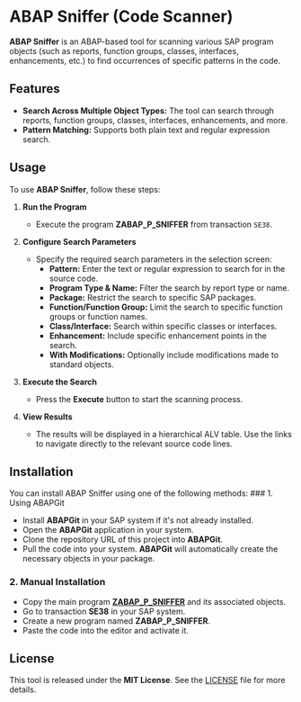 # ABAP Sniffer (Code Scanner)

**ABAP Sniffer** is an ABAP-based tool for scanning various SAP program objects (such as reports, function groups, classes, interfaces, enhancements, etc.) to find occurrences of specific patterns in the code.

## Features

-   **Search Across Multiple Object Types:** The tool can search through reports, function groups, classes, interfaces, enhancements, and more.
-   **Pattern Matching:** Supports both plain text and regular expression search.

## Usage

To use **ABAP Sniffer**, follow these steps:

1. **Run the Program**  
   - Execute the program **ZABAP_P_SNIFFER** from transaction `SE38`.

2. **Configure Search Parameters**  
   - Specify the required search parameters in the selection screen:
     - **Pattern:** Enter the text or regular expression to search for in the source code.
     - **Program Type & Name:** Filter the search by report type or name.
     - **Package:** Restrict the search to specific SAP packages.
     - **Function/Function Group:** Limit the search to specific function groups or function names.
     - **Class/Interface:** Search within specific classes or interfaces.
     - **Enhancement:** Include specific enhancement points in the search.
     - **With Modifications:** Optionally include modifications made to standard objects.

3. **Execute the Search**  
   - Press the **Execute** button to start the scanning process.

4. **View Results**  
   - The results will be displayed in a hierarchical ALV table. Use the links to navigate directly to the relevant source code lines.

## Installation

You can install ABAP Sniffer using one of the following methods:
### 1. Using ABAPGit

-  Install **ABAPGit** in your SAP system if it's not already installed.
-  Open the **ABAPGit** application in your system.
-  Clone the repository URL of this project into **ABAPGit**.
-  Pull the code into your system. **ABAPGit** will automatically create the necessary objects in your package.

### 2. Manual Installation

-  Copy the main program **[ZABAP_P_SNIFFER](src/zabap_p_sniffer.prog.abap)** and its associated objects.
-  Go to transaction **SE38** in your SAP system.
-  Create a new program named **ZABAP_P_SNIFFER**.
-  Paste the code into the editor and activate it.

## License

This tool is released under the **MIT License**. See the [LICENSE](LICENSE) file for more details.
